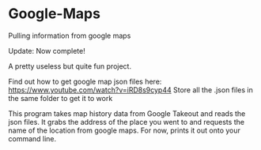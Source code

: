 # Google-Maps
Pulling information from google maps

Update: Now complete!

A pretty useless but quite fun project.

Find out how to get google map json files here: https://www.youtube.com/watch?v=iRD8s9cyp44
Store all the .json files in the same folder to get it to work

This program takes map history data from Google Takeout and reads the json files. It grabs the address of the place you went to and requests the name of the location from google maps. For now, prints it out onto your command line.
